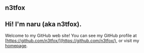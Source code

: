 ## n3tfox
## Hi! I'm naru (aka n3tfox).

Welcome to my GitHub web site! You can see my GitHub profile at [https://github.com/n3tfox/](https://github.com/n3tfox/), or visit my [homepage](http://n3tfox.atwebpages.com/).
